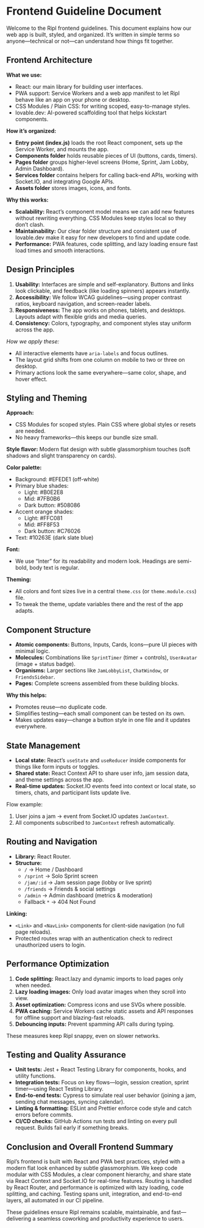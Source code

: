 # Frontend Guideline Document

Welcome to the Ripl frontend guidelines. This document explains how our web app is built, styled, and organized. It’s written in simple terms so anyone—technical or not—can understand how things fit together.

## Frontend Architecture

**What we use:**
- React: our main library for building user interfaces.
- PWA support: Service Workers and a web app manifest to let Ripl behave like an app on your phone or desktop.
- CSS Modules / Plain CSS: for writing scoped, easy-to-manage styles.
- lovable.dev: AI-powered scaffolding tool that helps kickstart components.

**How it’s organized:**
- **Entry point (index.js)** loads the root React component, sets up the Service Worker, and mounts the app.
- **Components folder** holds reusable pieces of UI (buttons, cards, timers).
- **Pages folder** groups higher-level screens (Home, Sprint, Jam Lobby, Admin Dashboard).
- **Services folder** contains helpers for calling back-end APIs, working with Socket.IO, and integrating Google APIs.
- **Assets folder** stores images, icons, and fonts.

**Why this works:**
- **Scalability:** React’s component model means we can add new features without rewriting everything. CSS Modules keep styles local so they don’t clash.
- **Maintainability:** Our clear folder structure and consistent use of lovable.dev make it easy for new developers to find and update code.
- **Performance:** PWA features, code splitting, and lazy loading ensure fast load times and smooth interactions.

## Design Principles

1. **Usability:** Interfaces are simple and self-explanatory. Buttons and links look clickable, and feedback (like loading spinners) appears instantly.
2. **Accessibility:** We follow WCAG guidelines—using proper contrast ratios, keyboard navigation, and screen-reader labels.
3. **Responsiveness:** The app works on phones, tablets, and desktops. Layouts adapt with flexible grids and media queries.
4. **Consistency:** Colors, typography, and component styles stay uniform across the app.

*How we apply these:*
- All interactive elements have `aria-labels` and focus outlines.
- The layout grid shifts from one column on mobile to two or three on desktop.
- Primary actions look the same everywhere—same color, shape, and hover effect.

## Styling and Theming

**Approach:**
- CSS Modules for scoped styles. Plain CSS where global styles or resets are needed.
- No heavy frameworks—this keeps our bundle size small.

**Style flavor:** Modern flat design with subtle glassmorphism touches (soft shadows and slight transparency on cards).

**Color palette:**
- Background: #EFEDE1 (off-white)
- Primary blue shades:
  - Light: #B0E2E8
  - Mid: #7FB0B6
  - Dark button: #508086
- Accent orange shades:
  - Light: #FFC081
  - Mid: #FF8F53
  - Dark button: #C76026
- Text: #10263E (dark slate blue)

**Font:**
- We use “Inter” for its readability and modern look. Headings are semi-bold, body text is regular.

**Theming:**
- All colors and font sizes live in a central `theme.css` (or `theme.module.css`) file.
- To tweak the theme, update variables there and the rest of the app adapts.

## Component Structure

- **Atomic components:** Buttons, Inputs, Cards, Icons—pure UI pieces with minimal logic.
- **Molecules:** Combinations like `SprintTimer` (timer + controls), `UserAvatar` (image + status badge).
- **Organisms:** Larger sections like `JamLobbyList`, `ChatWindow`, or `FriendsSidebar`.
- **Pages:** Complete screens assembled from these building blocks.

**Why this helps:**
- Promotes reuse—no duplicate code.
- Simplifies testing—each small component can be tested on its own.
- Makes updates easy—change a button style in one file and it updates everywhere.

## State Management

- **Local state:** React’s `useState` and `useReducer` inside components for things like form inputs or toggles.
- **Shared state:** React Context API to share user info, jam session data, and theme settings across the app.
- **Real-time updates:** Socket.IO events feed into context or local state, so timers, chats, and participant lists update live.

Flow example:
1. User joins a jam → event from Socket.IO updates `JamContext`.
2. All components subscribed to `JamContext` refresh automatically.

## Routing and Navigation

- **Library:** React Router.
- **Structure:**
  - `/` → Home / Dashboard
  - `/sprint` → Solo Sprint screen
  - `/jam/:id` → Jam session page (lobby or live sprint)
  - `/friends` → Friends & social settings
  - `/admin` → Admin dashboard (metrics & moderation)
  - Fallback `*` → 404 Not Found

**Linking:**
- `<Link>` and `<NavLink>` components for client-side navigation (no full page reloads).
- Protected routes wrap with an authentication check to redirect unauthorized users to login.

## Performance Optimization

1. **Code splitting:** React.lazy and dynamic imports to load pages only when needed.
2. **Lazy loading images:** Only load avatar images when they scroll into view.
3. **Asset optimization:** Compress icons and use SVGs where possible.
4. **PWA caching:** Service Workers cache static assets and API responses for offline support and blazing-fast reloads.
5. **Debouncing inputs:** Prevent spamming API calls during typing.

These measures keep Ripl snappy, even on slower networks.

## Testing and Quality Assurance

- **Unit tests:** Jest + React Testing Library for components, hooks, and utility functions.
- **Integration tests:** Focus on key flows—login, session creation, sprint timer—using React Testing Library.
- **End-to-end tests:** Cypress to simulate real user behavior (joining a jam, sending chat messages, syncing calendar).
- **Linting & formatting:** ESLint and Prettier enforce code style and catch errors before commits.
- **CI/CD checks:** GitHub Actions run tests and linting on every pull request. Builds fail early if something breaks.

## Conclusion and Overall Frontend Summary

Ripl’s frontend is built with React and PWA best practices, styled with a modern flat look enhanced by subtle glassmorphism. We keep code modular with CSS Modules, a clear component hierarchy, and share state via React Context and Socket.IO for real-time features. Routing is handled by React Router, and performance is optimized with lazy loading, code splitting, and caching. Testing spans unit, integration, and end-to-end layers, all automated in our CI pipeline.

These guidelines ensure Ripl remains scalable, maintainable, and fast—delivering a seamless coworking and productivity experience to users.
